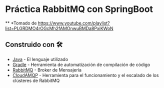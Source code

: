 # Práctica RabbitMQ con SpringBoot

** *Tomado de https://www.youtube.com/playlist?list=PLGRDMO4rOGcMh2fAMOnwuBMDa8PxiKWoN

## Construido con 🛠️

* [Java](https://www.java.com/es/) - El lenguaje utilizado
* [Gradle](https://gradle.org/) -  Herramienta de automatización de compilación de código
* [RabbitMQ](https://www.rabbitmq.com/) - Broker de Mensajería
* [CloudAMQP](https://www.cloudamqp.com/) - Herramienta para el funcionamiento y el escalado de los clústeres de RabbitMQ

